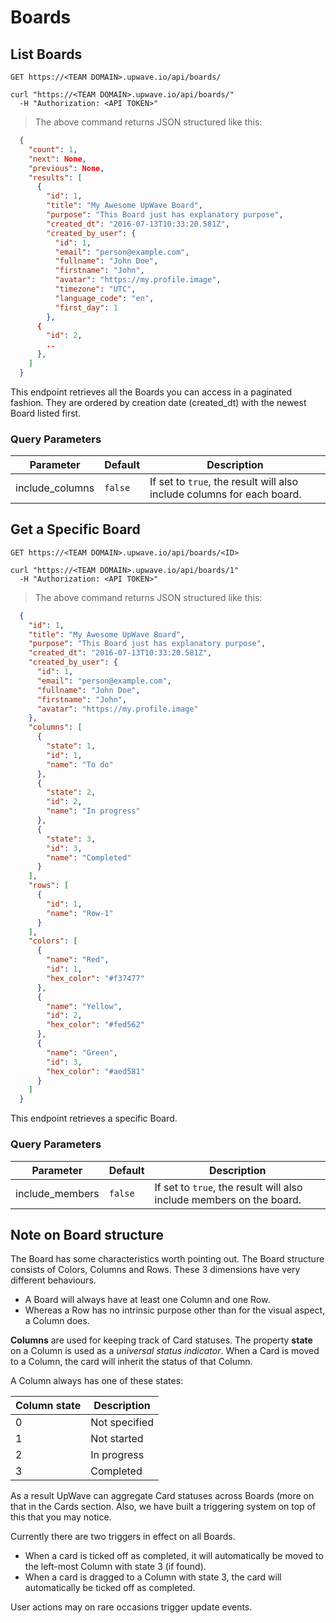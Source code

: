 # Boards

## List Boards
`GET https://<TEAM DOMAIN>.upwave.io/api/boards/`

```shell
curl "https://<TEAM DOMAIN>.upwave.io/api/boards/"
  -H "Authorization: <API TOKEN>"
```

> The above command returns JSON structured like this:

```json
  {
    "count": 1, 
    "next": None,
    "previous": None, 
    "results": [
      {
        "id": 1,
        "title": "My Awesome UpWave Board",
        "purpose": "This Board just has explanatory purpose",
        "created_dt": "2016-07-13T10:33:20.581Z",
        "created_by_user": {
          "id": 1,
          "email": "person@example.com",
          "fullname": "John Doe",
          "firstname": "John",
          "avatar": "https://my.profile.image",
          "timezone": "UTC",
          "language_code": "en",
          "first_day": 1
        },
      {
        "id": 2,
        ..
      },
    ]
  }
```

This endpoint retrieves all the Boards you can access in a paginated fashion.
They are ordered by creation date (created_dt) with the newest Board listed first.

### Query Parameters

Parameter | Default | Description
--------- | ------- | -----------
include_columns | `false` | If set to `true`, the result will also include columns for each board.


## Get a Specific Board
`GET https://<TEAM DOMAIN>.upwave.io/api/boards/<ID>`

```shell
curl "https://<TEAM DOMAIN>.upwave.io/api/boards/1"
  -H "Authorization: <API TOKEN>"
```

> The above command returns JSON structured like this:

```json
  {
    "id": 1,
    "title": "My Awesome UpWave Board",
    "purpose": "This Board just has explanatory purpose",
    "created_dt": "2016-07-13T10:33:20.581Z",
    "created_by_user": {
      "id": 1,
      "email": "person@example.com",
      "fullname": "John Doe",
      "firstname": "John",
      "avatar": "https://my.profile.image"
    },
    "columns": [
      {
        "state": 1,
        "id": 1,
        "name": "To do"
      },
      {
        "state": 2,
        "id": 2,
        "name": "In progress"
      },
      {
        "state": 3,
        "id": 3,
        "name": "Completed"
      }
    ],
    "rows": [
      {
        "id": 1,
        "name": "Row-1"
      }
    ],
    "colors": [
      {
        "name": "Red",
        "id": 1,
        "hex_color": "#f37477"
      },
      {
        "name": "Yellow",
        "id": 2,
        "hex_color": "#fed562"
      },
      {
        "name": "Green",
        "id": 3,
        "hex_color": "#aed581"
      }
    ]
  }
```

This endpoint retrieves a specific Board.

### Query Parameters

Parameter | Default | Description
--------- | ------- | -----------
include_members | `false` | If set to `true`, the result will also include members on the board.

## Note on Board structure

The Board has some characteristics worth pointing out.
The Board structure consists of Colors, Columns and Rows. These 3 dimensions have very different behaviours.

- A Board will always have at least one Column and one Row.
- Whereas a Row has no intrinsic purpose other than for the visual aspect, a Column does.

**Columns** are used for keeping track of Card statuses. The property **state** on a Column is used as a *universal status indicator*.
When a Card is moved to a Column, the card will inherit the status of that Column.

A Column always has one of these states:

Column state | Description
--------- | -----------
0 | Not specified
1 | Not started
2 | In progress
3 | Completed

As a result UpWave can aggregate Card statuses across Boards (more on that in the Cards section.
Also, we have built a triggering system on top of this that you may notice.

Currently there are two triggers in effect on all Boards.

- When a card is ticked off as completed, it will automatically be moved to the left-most Column with state 3 (if found).
- When a card is dragged to a Column with state 3, the card will automatically be ticked off as completed.

<aside class="notice">User actions may on rare occasions trigger update events.</aside>
